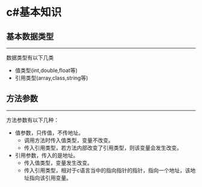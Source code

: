 # c#基本知识  

## 基本数据类型
---    
  数据类型有以下几类
- 值类型(int,double,float等)  
- 引用类型(array,class,string等)

## 方法参数  
---  
方法参数有以下几种：  
- 值参数，只传值，不传地址。
  - 调用方法时传入值类型，变量不改变。  
  - 传入引用类型，若方法内部改变了引用类型，则该变量会发生改变。  
- 引用参数，传入的是地址。
  - 传入值类型，变量发生改变。
  - 传入引用类型，相对于c语言当中的指向指针的指针，指向一个地址，该地址指向该引用变量。
